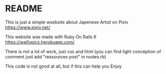# README

This is just a simple wsebsite about Japenese Artist on Pixiv
https://www.pixiv.net/

This website was made with Ruby On Rails 6
https://waifupics.herokuapp.com/

There is not a lot of work, just css and html
(you can find light conception of comment just add "ressources post" in routes.rb)

This code is not good at all, but if this can help you
Enjoy